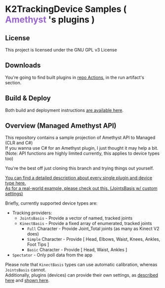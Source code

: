 <h1 dir=auto>
<b>K2TrackingDevice Samples</b>
<text>(</text>
<text style="color:#9966cc;">Amethyst</text>
<text>'s plugins )</text>
</h1>

## **License**
This project is licensed under the GNU GPL v3 License 

## **Downloads**
You're going to find built plugins in [repo Actions](https://github.com/KinectToVR/K2TrackingDevice-Samples/actions), in the run artifact's section.

## **Build & Deploy**
Both build and deployment instructions [are available here](https://github.com/KinectToVR/K2TrackingDevice-Samples/blob/managed/BUILD_AND_DEPLOY.md).

## **Overview (Managed Amethyst API)**
This repository contains a sample projection of Amethyst API to Managed (CLR and C#)  
If you wanna use C# for an Amethyst plugin, I just thought it may help a bit.  
(Note: API functions are highly limited currently, this applies to device types too)  

You're the best off just cloning this branch and trying things out yourself.  

<ins>[You can find a detailed description about every single plugin and device type here.](https://github.com/KinectToVR/K2TrackingDevice-Samples/blob/main/DEVICES.md)</ins><br>
[As for a real-world example, please check out this. (JointsBasis w/ custom settings)](https://github.com/KimihikoAkayasaki/device_owoTrackVR)

Briefly, currently supported device types are:
- Tracking providers:
  - `JointsBasis` - Provide a vector of named, tracked joints
  - `KinectBasis` - Provide a fixed array of enumerated, tracked joints
    + `Full` Character - Provide Joint_Total joints (as many as Kinect V2 does)
    + `Simple` Character - Provide [ Head, Elbows, Waist, Knees, Ankles, Foot Tips ]
    + `Basic` Character - Provide [ Head, Waist, Ankles ]
- `Spectator` - Only poll data from the app

Please note that `KinectBasis` types can use automatic calibration, whereas `JointsBasis` cannot.<br>
Additionally, plugins (devices) can provide their own settings, as [described here](https://github.com/KinectToVR/K2TrackingDevice-Samples/blob/main/DEVICES.md#device-settings) and [shown here](https://github.com/KinectToVR/K2TrackingDevice-Samples/blob/main/device_Managed_Full_Settings/DeviceHandler.h#L28).